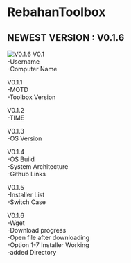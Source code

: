 <head>
<body>
<h1>RebahanToolbox</h1>
  <h2>NEWEST VERSION : V0.1.6</h2>
<img alt="V0.1.6" src="https://user-images.githubusercontent.com/52622790/84564389-6da7e300-ad8b-11ea-9d79-93e4188b9bc5.png"

<p>
V0.1<br>
-Username<br>
-Computer Name <br>

V0.1.1<br>
-MOTD<br>
-Toolbox Version<br>

V0.1.2<br>
-TIME<br>

V0.1.3<br>
-OS Version<br>

V0.1.4<br>
-OS Build<br>
-System Architecture<br>
-Github Links<br>

V0.1.5<br>
-Installer List<br>
-Switch Case<br>

V0.1.6<br>
-Wget<br>
-Download progress<br>
-Open file after downloading<br>
-Option 1-7 Installer Working<br>
-added Directory<br>
</p>
</body>
</html>
